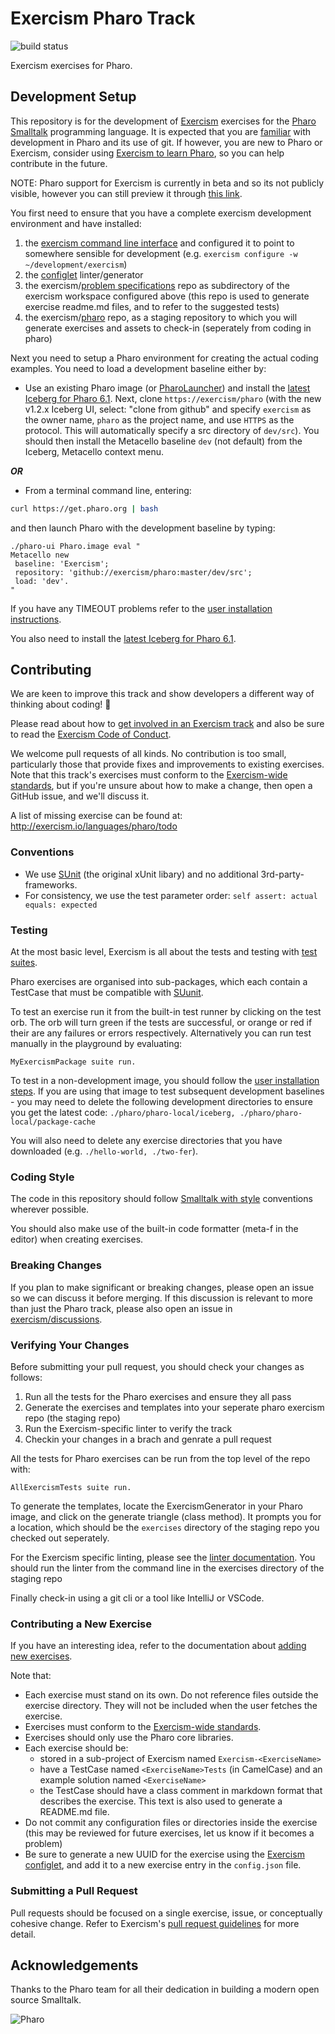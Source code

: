 # Exercism Pharo Track

![build status](https://travis-ci.org/exercism/pharo.svg?branch=master)

Exercism exercises for Pharo.

## Development Setup

This repository is for the development of [Exercism](http://exercism.io) exercises for the [Pharo Smalltalk](http://pharo.org) programming language. It is expected that you are [familiar](./docs/RESOURCES.md) with development in Pharo and its use of git. If however, you are new to Pharo or Exercism, consider using [Exercism to learn Pharo](./docs/INSTALLATION.md), so you can help contribute in the future.


NOTE: Pharo support for Exercism is currently in beta and so its not publicly visible, however you can still preview it through [this link](https://exercism.io/tracks/pharo).


You first need to ensure that you have a complete exercism development environment and have installed:
1. the [exercism command line interface](https://exercism.io/cli-walkthrough) and configured it to point to somewhere sensible for development (e.g. `exercism configure -w ~/development/exercism`)
1. the [configlet](https://github.com/exercism/configlet#usage) linter/generator
1. the exercism/[problem specifications](https://github.com/exercism/problem-specifications) repo as subdirectory of the exercism workspace configured above (this repo is used to generate exercise readme.md files, and to refer to the suggested tests)
1. the exercism/[pharo](https://github.com/exercism/pharo) repo, as a staging repository to which you will generate exercises and assets to check-in (seperately from coding in pharo)


Next you need to setup a Pharo environment for creating the actual coding examples. You need to load a development baseline either by:

- Use an existing Pharo image (or [PharoLauncher](https://github.com/pharo-project/pharo-launcher)) and install the [latest Iceberg for Pharo 6.1](https://github.com/pharo-vcs/iceberg#update-iceberg). Next, clone `https://exercism/pharo` (with the new v1.2.x Iceberg UI, select: "clone from github" and specify `exercism` as the owner name, `pharo` as the project name, and use `HTTPS` as the protocol. This will automatically specify a src directory of `dev/src`). You should then install the Metacello baseline `dev` (not default) from the Iceberg, Metacello context menu.

***OR***

- From a terminal command line, entering:

```bash
curl https://get.pharo.org | bash
```

and then launch Pharo with the development baseline by typing:

```smalltalk
./pharo-ui Pharo.image eval "
Metacello new 
 baseline: 'Exercism'; 
 repository: 'github://exercism/pharo:master/dev/src';
 load: 'dev'.
"
```

If you have any TIMEOUT problems refer to the [user installation instructions](./docs/INSTALLATION.md).

You also need to install the [latest Iceberg for Pharo 6.1](https://github.com/pharo-vcs/iceberg#update-iceberg).

## Contributing

We are keen to improve this track and show developers a different way of thinking about coding! :tada:

Please read about how to [get involved in an Exercism track](https://github.com/exercism/docs/tree/master/contributing-to-language-tracks) and also be sure to read the [Exercism Code of Conduct](https://exercism.io/code-of-conduct).

We welcome pull requests of all kinds. No contribution is too small, particularly those that provide fixes and improvements to existing exercises. Note that this track's exercises must conform to the [Exercism-wide standards](https://github.com/exercism/docs/tree/master/language-tracks/exercises), but if you're unsure about how to make a change, then open a GitHub issue, and we'll discuss it.


A list of missing exercise can be found at: http://exercism.io/languages/pharo/todo


### Conventions

- We use [SUnit](https://en.wikipedia.org/wiki/SUnit) (the original xUnit libary) and no additional 3rd-party-frameworks.
- For consistency, we use the test parameter order: `self assert: actual equals: expected` 


### Testing

At the most basic level, Exercism is all about the tests and testing with [test suites](https://github.com/exercism/docs/blob/master/language-tracks/exercises/anatomy/test-suites.md).

Pharo exercises are organised into sub-packages, which each contain a TestCase that must be compatible with [SUunit](https://en.wikipedia.org/wiki/SUnit).

To test an exercise run it from the built-in test runner by clicking on the test orb. The orb will turn green if the tests are successful, or orange or red if their are any failures or errors respectively. Alternatively you can run test manually in the playground by evaluating:

```
MyExercismPackage suite run.
```

To test in a non-development image, you should follow the [user installation steps](./docs/INSTALLATION.md). If you 
are using that image to test subsequent development baselines - you may need to delete the following development directories to
ensure you get the latest code: 
`./pharo/pharo-local/iceberg, ./pharo/pharo-local/package-cache`

You will also need to delete any exercise directories that you have downloaded (e.g. `./hello-world, ./two-fer`).

### Coding Style

The code in this repository should follow [Smalltalk with style](http://sdmeta.gforge.inria.fr/FreeBooks/WithStyle/SmalltalkWithStyle.pdf) conventions wherever possible.

You should also make use of the built-in code formatter (meta-f in the editor) when creating exercises.

### Breaking Changes

If you plan to make significant or breaking changes, please open an issue so we can discuss it before merging. If this discussion is relevant to more than just the Pharo track, please also open an issue in [exercism/discussions](https://github.com/exercism/discussions/issues).

### Verifying Your Changes

Before submitting your pull request, you should check your changes as follows:

1. Run all the tests for the Pharo exercises and ensure they all pass
1. Generate the exercises and templates into your seperate pharo exercism repo (the staging repo)
1. Run the Exercism-specific linter to verify the track
1. Checkin your changes in a brach and genrate a pull request

All the tests for Pharo exercises can be run from the top level of the repo with:

```smalltalk
AllExercismTests suite run.
```

To generate the templates, locate the ExercismGenerator in your Pharo image, and click on the generate triangle (class method). It prompts you for a location, which should be the `exercises` directory of the staging repo you checked out seperately.

For the Exercism specific linting, please see the [linter documentation](https://github.com/exercism/docs/blob/master/language-tracks/configuration/linting.md). You should run the linter from the command line in the exercises directory of the staging repo

Finally check-in using a git cli or a tool like IntelliJ or VSCode. 

### Contributing a New Exercise

If you have an interesting idea, refer to the documentation about [adding new exercises](https://github.com/exercism/docs/blob/master/you-can-help/make-up-new-exercises.md).

Note that:

- Each exercise must stand on its own. Do not reference files outside the exercise directory. They will not be included when the user fetches the exercise.
- Exercises must conform to the [Exercism-wide standards](https://github.com/exercism/docs/tree/master/language-tracks/exercises).
- Exercises should only use the Pharo core libraries.
- Each exercise should be:
  - stored in a sub-project of Exercism named `Exercism-<ExerciseName>`
  - have a TestCase named `<ExerciseName>Tests` (in CamelCase) and an example solution named `<ExerciseName>`
  - the TestCase should have a class comment in markdown format that describes the exercise. This text is also used to generate a README.md file.
- Do not commit any configuration files or directories inside the exercise (this may be reviewed for future exercises, let us know if it becomes a problem)
- Be sure to generate a new UUID for the exercise using the [Exercism configlet](https://github.com/exercism/configlet), and add it to a new exercise entry in the `config.json` file.

### Submitting a Pull Request

Pull requests should be focused on a single exercise, issue, or conceptually cohesive change. Refer to Exercism's [pull request guidelines](https://github.com/exercism/docs/blob/master/contributing/pull-request-guidelines.md) for more detail.


## Acknowledgements

Thanks to the Pharo team for all their dedication in building a modern open source Smalltalk.

![Pharo](http://pharo.org/web/files/pharo.png)
